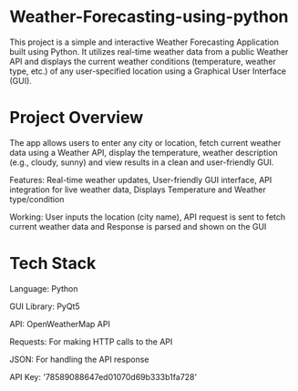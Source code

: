 # Weather-Forecasting-using-python
This project is a simple and interactive Weather Forecasting Application built using Python. It utilizes real-time weather data from a public Weather API and displays the current weather conditions (temperature, weather type, etc.) of any user-specified location using a Graphical User Interface (GUI).

# Project Overview
The app allows users to enter any city or location, fetch current weather data using a Weather API, display the temperature, weather description (e.g., cloudy, sunny) and view results in a clean and user-friendly GUI.

 Features:
Real-time weather updates,
User-friendly GUI interface,
API integration for live weather data,
Displays Temperature and Weather type/condition

Working: User inputs the location (city name), API request is sent to fetch current weather data and Response is parsed and shown on the GUI

# Tech Stack
Language: Python

GUI Library: PyQt5

API: OpenWeatherMap API 

Requests: For making HTTP calls to the API

JSON: For handling the API response

API Key: '78589088647ed01070d69b333b1fa728'
